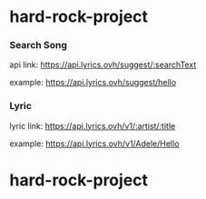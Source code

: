 # hard-rock-project

### Search Song

api link: https://api.lyrics.ovh/suggest/:searchText

example: https://api.lyrics.ovh/suggest/hello

### Lyric

lyric link: https://api.lyrics.ovh/v1/:artist/:title

example: https://api.lyrics.ovh/v1/Adele/Hello

# hard-rock-project
